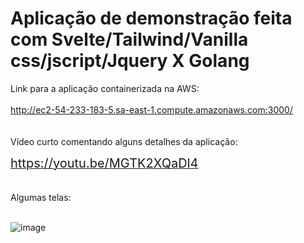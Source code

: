 # Aplicação de demonstração feita com Svelte/Tailwind/Vanilla css/jscript/Jquery X Golang

Link para a aplicação containerizada na AWS:
<br><br>
<a href="http://ec2-54-233-183-5.sa-east-1.compute.amazonaws.com:3000/" target="_blank">
    <span style='font-size:20px'>http://ec2-54-233-183-5.sa-east-1.compute.amazonaws.com:3000/</span>
</a>
<br><br><br>
Vídeo curto comentando alguns detalhes da aplicação:

<a href="https://youtu.be/MGTK2XQaDl4" target="_blank">
    <span style='font-size:20px'>https://youtu.be/MGTK2XQaDl4</span>
</a>
<br><br><br>
Algumas telas:
<br><br>

![image](https://github.com/user-attachments/assets/a581d92c-52ed-4267-b9c9-23a46152d6b0)



<br><br><br>






